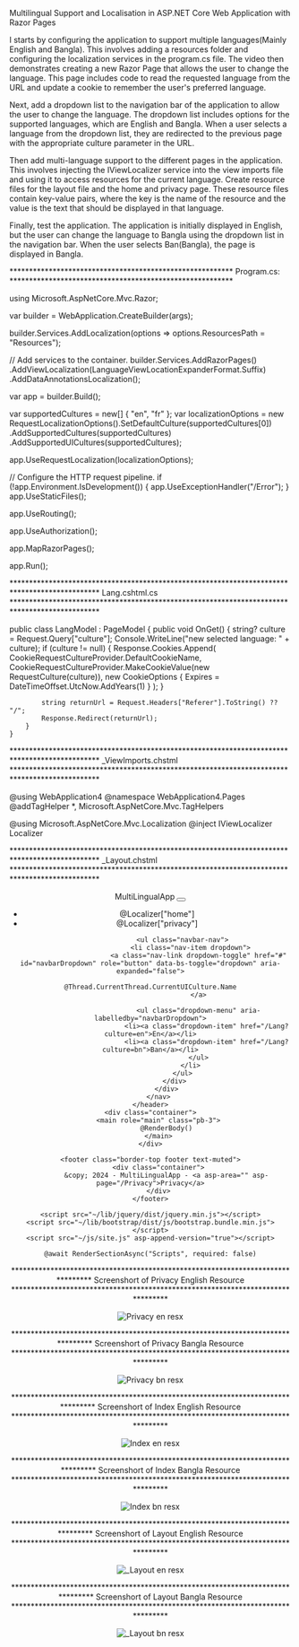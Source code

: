 Multilingual Support and Localisation in ASP.NET Core Web Application with Razor Pages

I starts by configuring the application to support multiple languages(Mainly English and Bangla). This involves adding a resources folder and configuring the localization services in the program.cs file. The video then demonstrates creating a new Razor Page that allows the user to change the language. This page includes code to read the requested language from the URL and update a cookie to remember the user's preferred language.

Next, add a dropdown list to the navigation bar of the application to allow the user to change the language. The dropdown list includes options for the supported languages, which are English and Bangla. When a user selects a language from the dropdown list, they are redirected to the previous page with the appropriate culture parameter in the URL.

Then add multi-language support to the different pages in the application. This involves injecting the IViewLocalizer service into the view imports file and using it to access resources for the current language. Create resource files for the layout file and the home and privacy page. These resource files contain key-value pairs, where the key is the name of the resource and the value is the text that should be displayed in that language.

Finally, test the application. The application is initially displayed in English, but the user can change the language to Bangla using the dropdown list in the navigation bar. When the user selects Ban(Bangla), the page is displayed in Bangla.


********************************************************* Program.cs: *********************************************************


using Microsoft.AspNetCore.Mvc.Razor;

var builder = WebApplication.CreateBuilder(args);

builder.Services.AddLocalization(options => options.ResourcesPath = "Resources");

// Add services to the container.
builder.Services.AddRazorPages()
    .AddViewLocalization(LanguageViewLocationExpanderFormat.Suffix)
    .AddDataAnnotationsLocalization();

var app = builder.Build();

var supportedCultures = new[] { "en", "fr" };
var localizationOptions = new RequestLocalizationOptions().SetDefaultCulture(supportedCultures[0])
    .AddSupportedCultures(supportedCultures)
    .AddSupportedUICultures(supportedCultures);

app.UseRequestLocalization(localizationOptions);

// Configure the HTTP request pipeline.
if (!app.Environment.IsDevelopment())
{
    app.UseExceptionHandler("/Error");
}
app.UseStaticFiles();

app.UseRouting();

app.UseAuthorization();

app.MapRazorPages();

app.Run();



**********************************************************************************************  Lang.cshtml.cs **********************************************************************************************





public class LangModel : PageModel
    {
        public void OnGet()
        {
            string? culture = Request.Query["culture"];
            Console.WriteLine("new selected language: " + culture);
            if (culture != null)
            {
                Response.Cookies.Append(
                    CookieRequestCultureProvider.DefaultCookieName,
                    CookieRequestCultureProvider.MakeCookieValue(new RequestCulture(culture)),
                    new CookieOptions { Expires = DateTimeOffset.UtcNow.AddYears(1) }
                );
            }


            string returnUrl = Request.Headers["Referer"].ToString() ?? "/";
            Response.Redirect(returnUrl);
        }
    }


********************************************************************************************** _ViewImports.chstml **********************************************************************************************




@using WebApplication4
@namespace WebApplication4.Pages
@addTagHelper *, Microsoft.AspNetCore.Mvc.TagHelpers

@using Microsoft.AspNetCore.Mvc.Localization
@inject IViewLocalizer Localizer


********************************************************************************************** _Layout.chstml **********************************************************************************************




<!DOCTYPE html>
<html lang="en">
<head>
    <meta charset="utf-8" />
    <meta name="viewport" content="width=device-width, initial-scale=1.0" />
    <title>@ViewData["Title"] - MultiLingualApp</title>
    <link rel="stylesheet" href="~/lib/bootstrap/dist/css/bootstrap.min.css" />
    <link rel="stylesheet" href="~/css/site.css" asp-append-version="true" />
    <link rel="stylesheet" href="~/MultiLingualApp.styles.css" asp-append-version="true" />
</head>
<body>
    <header>
        <nav class="navbar navbar-expand-sm navbar-toggleable-sm navbar-light bg-white border-bottom box-shadow mb-3">
            <div class="container">
                <a class="navbar-brand" asp-area="" asp-page="/Index">MultiLingualApp</a>
                <button class="navbar-toggler" type="button" data-bs-toggle="collapse" data-bs-target=".navbar-collapse" aria-controls="navbarSupportedContent"
                        aria-expanded="false" aria-label="Toggle navigation">
                    <span class="navbar-toggler-icon"></span>
                </button>
                <div class="navbar-collapse collapse d-sm-inline-flex justify-content-between">
                    <ul class="navbar-nav flex-grow-1">
                        <li class="nav-item">
                            <a class="nav-link text-dark" asp-area="" asp-page="/Index">@Localizer["home"]</a>
                        </li>
                        <li class="nav-item">
                            <a class="nav-link text-dark" asp-area="" asp-page="/Privacy">@Localizer["privacy"]</a>
                        </li>
                    </ul>

                    <ul class="navbar-nav">
                        <li class="nav-item dropdown">
                            <a class="nav-link dropdown-toggle" href="#" id="navbarDropdown" role="button" data-bs-toggle="dropdown" aria-expanded="false">
                                @Thread.CurrentThread.CurrentUICulture.Name
                            </a>
                  
                            <ul class="dropdown-menu" aria-labelledby="navbarDropdown">
                                <li><a class="dropdown-item" href="/Lang?culture=en">En</a></li>
                                <li><a class="dropdown-item" href="/Lang?culture=bn">Ban</a></li>
                            </ul>
                        </li>
                    </ul>
                </div>
            </div>
        </nav>
    </header>
    <div class="container">
        <main role="main" class="pb-3">
            @RenderBody()
        </main>
    </div>

    <footer class="border-top footer text-muted">
        <div class="container">
            &copy; 2024 - MultiLingualApp - <a asp-area="" asp-page="/Privacy">Privacy</a>
        </div>
    </footer>

    <script src="~/lib/jquery/dist/jquery.min.js"></script>
    <script src="~/lib/bootstrap/dist/js/bootstrap.bundle.min.js"></script>
    <script src="~/js/site.js" asp-append-version="true"></script>

    @await RenderSectionAsync("Scripts", required: false)
</body>
</html>

******************************************************************************** Screenshort of Privacy English Resource ********************************************************************************

![Privacy en resx](https://github.com/Rizve1503/Multilingual-Support-and-Localisation/assets/125442347/35f0a236-b395-4b2d-a283-d1ddbac3d09a)

******************************************************************************** Screenshort of Privacy Bangla Resource ********************************************************************************

![Privacy bn resx](https://github.com/Rizve1503/Multilingual-Support-and-Localisation/assets/125442347/cc444be9-8cf8-400f-a14a-5185217260e5)

******************************************************************************** Screenshort of Index English Resource ********************************************************************************

![Index en resx](https://github.com/Rizve1503/Multilingual-Support-and-Localisation/assets/125442347/649fb38b-d1a6-44f8-aa2e-937ef7575eee)

******************************************************************************** Screenshort of Index Bangla Resource ********************************************************************************

![Index bn resx](https://github.com/Rizve1503/Multilingual-Support-and-Localisation/assets/125442347/d9bcac49-0139-4af0-a25f-2cae13c286ee)

******************************************************************************** Screenshort of Layout English Resource ********************************************************************************

![_Layout en resx](https://github.com/Rizve1503/Multilingual-Support-and-Localisation/assets/125442347/76746626-25fa-4b6d-9299-79ff97a56594)

******************************************************************************** Screenshort of Layout Bangla Resource ********************************************************************************

![_Layout bn resx](https://github.com/Rizve1503/Multilingual-Support-and-Localisation/assets/125442347/e562c132-2d2e-4657-a9d3-bef8d6de41f2)

